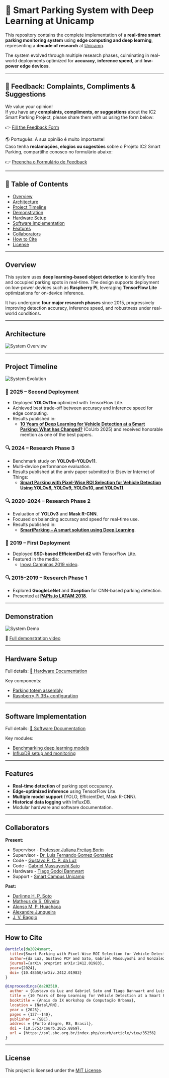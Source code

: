 # 🚗 Smart Parking System with Deep Learning at Unicamp

This repository contains the complete implementation of a **real-time smart parking monitoring system** using **edge computing and deep learning**, representing a **decade of research** at [Unicamp](https://www.unicamp.br/).  

The system evolved through multiple research phases, culminating in real-world deployments optimized for **accuracy**, **inference speed**, and **low-power edge devices**.

---

## 📝 Feedback: Complaints, Compliments & Suggestions

We value your opinion!  
If you have any **complaints, compliments, or suggestions** about the IC2 Smart Parking Project, please share them with us using the form below:

👉 [Fill the Feedback Form](https://docs.google.com/forms/d/e/1FAIpQLSddZz8VQ70wRrH3bNkHJdl047nvhdn9_KWcyulvhRllvPTyZA/viewform?usp=header)

🌎 Português:
A sua opinião é muito importante!  
Caso tenha **reclamações, elogios ou sugestões** sobre o Projeto IC2 Smart Parking, compartilhe conosco no formulário abaixo:

👉 [Preencha o Formulário de Feedback](https://docs.google.com/forms/d/e/1FAIpQLSddZz8VQ70wRrH3bNkHJdl047nvhdn9_KWcyulvhRllvPTyZA/viewform?usp=header)

---
## 📑 Table of Contents
- [Overview](#overview)
- [Architecture](#architecture)
- [Project Timeline](#project-timeline)
- [Demonstration](#demonstration)
- [Hardware Setup](#hardware-setup)
- [Software Implementation](#software-implementation)
- [Features](#features)
- [Collaborators](#collaborators)
- [How to Cite](#how-to-cite)
- [License](#license)

---

## Overview

This system uses **deep learning-based object detection** to identify free and occupied parking spots in real-time. The design supports deployment on low-power devices such as **Raspberry Pi**, leveraging **TensorFlow Lite** optimizations for on-device inference.  

It has undergone **four major research phases** since 2015, progressively improving detection accuracy, inference speed, and robustness under real-world conditions.

---

## Architecture
![System Overview](assets/docs/system_architecture.png)  

---

## Project Timeline

![System Evolution](assets/docs/system_evolution.png)  

### 🚀 2025 – Second Deployment
- Deployed **YOLOv11m** optimized with TensorFlow Lite.
- Achieved best trade-off between accuracy and inference speed for edge computing.
- Results published in:
  - **[10 Years of Deep Learning for Vehicle Detection at a Smart Parking: What has Changed?](https://sol.sbc.org.br/index.php/courb/article/view/35256)** (CoUrb 2025) and received honorable mention as one of the best papers.

### 🔍 2024 – Research Phase 3
- Benchmark study on **YOLOv8–YOLOv11**.
- Multi-device performance evaluation.
- Results published at the arxiv paper submitted to Elsevier Internet of Things:
  - **[Smart Parking with Pixel-Wise ROI Selection for Vehicle Detection Using YOLOv8, YOLOv9, YOLOv10, and YOLOv11](https://arxiv.org/abs/2412.01983)**.

### 🔍 2020–2024 – Research Phase 2
- Evaluation of **YOLOv3** and **Mask R-CNN**.
- Focused on balancing accuracy and speed for real-time use.
- Results published in:
  - **[SmartParking – A smart solution using Deep Learning](https://smartcampus.prefeitura.unicamp.br/pub/artigos_relatorios/PFG_Joao_Victor_Estacionamento_Inteligente.pdf)**.

### 🚀 2019 – First Deployment
- Deployed **SSD-based EfficientDet d2** with TensorFlow Lite.
- Featured in the media:
  - [Inova Campinas 2019 video](https://youtu.be/_cFjeLJ9SOI?t=105).

### 🔍 2015–2019 – Research Phase 1
- Explored **GoogleLeNet** and **Xception** for CNN-based parking detection.
- Presented at **[PAPIs.io LATAM 2018](https://www.youtube.com/watch?v=vRXgc0Bvbx8)**.

---

## Demonstration
![System Demo](assets/docs/demo_system.gif)  

🎥 [Full demonstration video](https://youtu.be/7rofjEfX5fA)

---

## Hardware Setup
Full details: [📖 Hardware Documentation](hardware/)  

Key components:
- [Parking totem assembly](hardware/totem/)
- [Raspberry Pi 3B+ configuration](hardware/pi_and_camera/)

---

## Software Implementation
Full details: [📖 Software Documentation](software/)  

Key modules:
- [Benchmarking deep learning models](software/)
- [InfluxDB setup and monitoring](software/influx/)

---

## Features
- **Real-time detection** of parking spot occupancy.
- **Edge-optimized inference** using TensorFlow Lite.
- **Multiple model support** (YOLO, EfficientDet, Mask R-CNN).
- **Historical data logging** with InfluxDB.
- Modular hardware and software documentation.

---

## Collaborators

**Present:**
- Supervisor - [Professor Juliana Freitag Borin](http://lattes.cnpq.br/4534936707754253)
- Supervisor - [Dr. Luis Fernando Gomez Gonzalez](http://lattes.cnpq.br/4910241356954777)
- Code - [Gustavo P. C. P. da Luz](http://lattes.cnpq.br/3340329193414132)
- Code - [Gabriel Massuyoshi Sato](http://lattes.cnpq.br/7245309149482723)
- Hardware - [Tiago Godoi Bannwart](http://lattes.cnpq.br/4897522676378277)
- Support - [Smart Campus Unicamp]([http://lattes.cnpq.br/4897522676378277](https://smartcampus.prefeitura.unicamp.br/))


**Past:**
- [Darlinne H. P. Soto](http://lattes.cnpq.br/9411807355500538)
- [Matheus de S. Oliveira](mailto:m203407@dac.unicamp.br)
- [Alonso M. P. Huachaca](http://lattes.cnpq.br/8095974767817734)
- [Alexandre Junqueira](https://www.linkedin.com/in/alexandre-junqueira/)
- [J. V. Baggio](https://www.linkedin.com/in/joao-victor-baggio/)

---

## How to Cite

```bibtex
@article{da2024smart,
  title={Smart Parking with Pixel-Wise ROI Selection for Vehicle Detection Using YOLOv8, YOLOv9, YOLOv10, and YOLOv11},
  author={da Luz, Gustavo PCP and Sato, Gabriel Massuyoshi and Gonzalez, Luis Fernando Gomez and Borin, Juliana Freitag},
  journal={arXiv preprint arXiv:2412.01983},
  year={2024},
  doi= {10.48550/arXiv.2412.01983}
}

@inproceedings{da202510,
  author = {Gustavo da Luz and Gabriel Sato and Tiago Bannwart and Luis Gonzalez and Juliana Borin},
  title = {10 Years of Deep Learning for Vehicle Detection at a Smart Parking : What has Changed?},
  booktitle = {Anais do IX Workshop de Computação Urbana},
  location = {Natal/RN},
  year = {2025},
  pages = {127--140},
  publisher = {SBC},
  address = {Porto Alegre, RS, Brasil},
  doi = {10.5753/courb.2025.8869},
  url = {https://sol.sbc.org.br/index.php/courb/article/view/35256}
}
```

---

## License
This project is licensed under the [MIT License](LICENSE).
